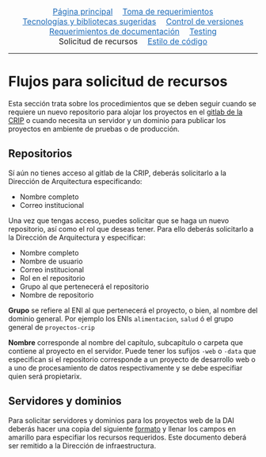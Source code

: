 <div class="topnav">
  <a href="https://conacyt-dai.github.io/protocolo-desarrollo/">Página principal</a>
  <a href="toma_de_requerimientos">Toma de requerimientos</a>
  <a href="tecnologias_y_bibliotecas">Tecnologías y bibliotecas sugeridas</a>
  <a href="control_versiones">Control de versiones</a>
  <a href="documentacion_de_proyectos">Requerimientos de documentación</a>
  <a href="testing">Testing</a>
  <span>Solicitud de recursos</span>
  <a href="estilo_de_codigo">Estilo de código</a>
</div>
<hr />


# Flujos para solicitud de recursos

Esta sección trata sobre los procedimientos que se deben seguir cuando se requiere un nuevo repositorio para alojar los proyectos en el [gitlab de la CRIP](scm.crip.conacyt.mx/) o cuando necesita un servidor y un dominio para publicar los proyectos en ambiente de pruebas o de producción.


## Repositorios

Sí aún no tienes acceso al gitlab de la CRIP, deberás solicitarlo a la Dirección de Arquitectura especificando:

* Nombre completo
* Correo institucional

Una vez que tengas acceso, puedes solicitar que se haga un nuevo repositorio, así como el rol que deseas tener.  Para ello deberás solicitarlo a la Dirección de Arquitectura y especificar:

* Nombre completo
* Nombre de usuario
* Correo institucional
* Rol en el repositorio
* Grupo al que pertenecerá el repositorio
* Nombre de repositorio


**Grupo** se refiere al ENI al que pertenecerá el proyecto, o bien, al nombre del dominio general. Por ejemplo los ENIs `alimentacion`, `salud` ó el grupo general de `proyectos-crip`

**Nombre** corresponde al nombre del capítulo, subcapítulo o carpeta que contiene al proyecto en el servidor. Puede tener los sufijos `-web` o `-data` que especifican si el repositorio corresponde a un proyecto de desarrollo web o a uno de procesamiento de datos respectivamente y se debe especifiar quien será propietarix.


## Servidores y dominios 

Para solicitar servidores y dominios para los proyectos web de la DAI deberás hacer una copia del siguiente [formato](https://docs.google.com/document/d/1nbM6NEvh7FS8UaEP_ERs7tjnO78etUQpUb--l5p32Ak/edit?skip_itp2_check=true#heading=h.6sfvdepxsqpr) y llenar los campos en amarillo para especifiar los recursos requeridos. Este documento deberá ser remitido a la Dirección de infraestructura.





<hr style="display:none" />
<style>.topnav{font-size:1rem;display:flex;justify-content:center;flex-wrap:wrap;}.topnav>a,span{margin-inline:10px;}.topnav>a{color:#1e6bb8;}.topnav>a:hover{text-decoration:none;color:#159957;}</style>